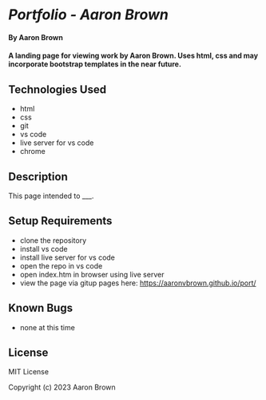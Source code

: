 # _Portfolio - Aaron Brown_

#### By **Aaron Brown**

#### A landing page for viewing work by Aaron Brown.  Uses html, css and may incorporate bootstrap templates in the near future.


## Technologies Used

* html
* css
* git
* vs code
* live server for vs code
* chrome

## Description

This page intended to ___.

## Setup Requirements

* clone the repository
* install vs code
* install live server for vs code
* open the repo in vs code
* open index.htm in browser using live server
* view the page via gitup pages here:  https://aaronvbrown.github.io/port/


## Known Bugs
* none at this time

## License
MIT License

Copyright (c) 2023 Aaron Brown